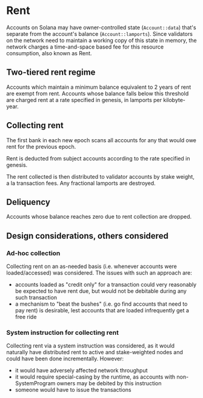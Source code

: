 # Rent

Accounts on Solana may have owner-controlled state (`Account::data`) that's separate 
from the account's balance (`Account::lamports`).  Since validators on the network need 
to maintain a working copy of this state in memory, the network charges a time-and-space 
based fee for this resource consumption, also known as Rent.

## Two-tiered rent regime

Accounts which maintain a minimum balance equivalent to 2 years of rent are exempt from
rent.  Accounts whose balance falls below this threshold are charged rent 
at a rate specified in genesis, in lamports per kilobyte-year.

## Collecting rent

The first bank in each new epoch scans all accounts for any that would owe rent for the previous epoch.

Rent is deducted from subject accounts according to the rate specified in genesis.

The rent collected is then distributed to validator accounts by stake weight, a la transaction fees.  Any fractional lamports are destroyed.

## Deliquency

Accounts whose balance reaches zero due to rent collection are dropped.

## Design considerations, others considered

### Ad-hoc collection

Collecting rent on an as-needed basis (i.e. whenever accounts were loaded/accessed) was considered. 
The issues with such an approach are:
* accounts loaded as "credit only" for a transaction could very reasonably be expected to have rent due, 
but would not be debitable during any such transaction
* a mechanism to "beat the bushes" (i.e. go find accounts that need to pay rent) is desirable, 
lest accounts that are loaded infrequently get a free ride

### System instruction for collecting rent
Collecting rent via a system instruction was considered, as it would naturally have distributed rent to active and stake-weighted nodes and could have been done incrementally. However:
* it would have adversely affected network throughput
* it would require special-casing by the runtime, as accounts with non-SystemProgram owners may be debited by this instruction
* someone would have to issue the transactions

